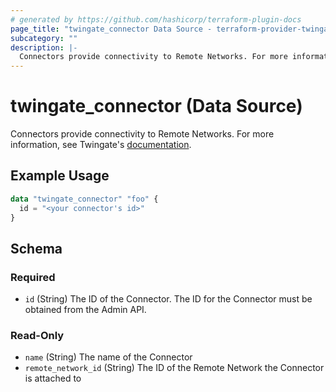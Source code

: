 ```yaml
---
# generated by https://github.com/hashicorp/terraform-plugin-docs
page_title: "twingate_connector Data Source - terraform-provider-twingate"
subcategory: ""
description: |-
  Connectors provide connectivity to Remote Networks. For more information, see Twingate's documentation https://docs.twingate.com/docs/understanding-access-nodes.
---
```


# twingate_connector (Data Source)

Connectors provide connectivity to Remote Networks. For more information, see Twingate's [documentation](https://docs.twingate.com/docs/understanding-access-nodes).

## Example Usage

```terraform
data "twingate_connector" "foo" {
  id = "<your connector's id>"
}
```

<!-- schema generated by tfplugindocs -->
## Schema

### Required

- `id` (String) The ID of the Connector. The ID for the Connector must be obtained from the Admin API.

### Read-Only

- `name` (String) The name of the Connector
- `remote_network_id` (String) The ID of the Remote Network the Connector is attached to


